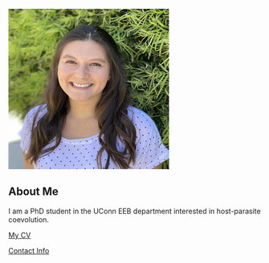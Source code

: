 ![Image of Emma Choi](images/headshot2.jpg
"REPLACE_WITH_SHORT_DESCRIPTION")
## About Me
I am a PhD student in the UConn EEB department
interested in host-parasite coevolution.

[My CV](PDFs/cv.pdf)

[Contact Info](contact-info.html)

